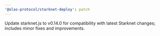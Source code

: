 ```yaml
---
'@olas-protocol/starknet-deploy': patch
---
```


Update starknet.js to v0.14.0 for compatibility with latest Starknet changes; includes minor fixes and improvements.
